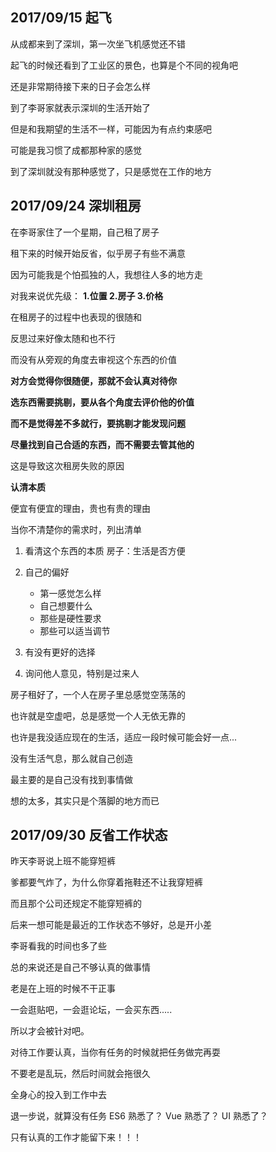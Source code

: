 ## 2017/09/15 起飞
从成都来到了深圳，第一次坐飞机感觉还不错

起飞的时候还看到了工业区的景色，也算是个不同的视角吧

还是非常期待接下来的日子会怎么样

到了李哥家就表示深圳的生活开始了

但是和我期望的生活不一样，可能因为有点约束感吧

可能是我习惯了成都那种家的感觉

到了深圳就没有那种感觉了，只是感觉在工作的地方




## 2017/09/24 深圳租房
在李哥家住了一个星期，自己租了房子

租下来的时候开始反省，似乎房子有些不满意

因为可能我是个怕孤独的人，我想往人多的地方走

对我来说优先级： **1.位置 2.房子 3.价格**

在租房子的过程中也表现的很随和

反思过来好像太随和也不行

而没有从旁观的角度去审视这个东西的价值

**对方会觉得你很随便，那就不会认真对待你**

**选东西需要挑剔，要从各个角度去评价他的价值**

**而不是觉得差不多就行，要挑剔才能发现问题**

**尽量找到自己合适的东西，而不需要去管其他的**

这是导致这次租房失败的原因

**认清本质**

便宜有便宜的理由，贵也有贵的理由

当你不清楚你的需求时，列出清单

1. 看清这个东西的本质 房子：生活是否方便

2. 自己的偏好

    * 第一感觉怎么样
    * 自己想要什么
    * 那些是硬性要求
    * 那些可以适当调节

3. 有没有更好的选择

4. 询问他人意见，特别是过来人

房子租好了，一个人在房子里总感觉空荡荡的

也许就是空虚吧，总是感觉一个人无依无靠的

也许是我没适应现在的生活，适应一段时候可能会好一点...

没有生活气息，那么就自己创造


最主要的是自己没有找到事情做

想的太多，其实只是个落脚的地方而已



## 2017/09/30 反省工作状态

昨天李哥说上班不能穿短裤

爹都要气炸了，为什么你穿着拖鞋还不让我穿短裤

而且那个公司还规定不能穿短裤的

后来一想可能是最近的工作状态不够好，总是开小差

李哥看我的时间也多了些

总的来说还是自己不够认真的做事情

老是在上班的时候不干正事

一会逛贴吧，一会逛论坛，一会买东西.....

所以才会被针对吧。

对待工作要认真，当你有任务的时候就把任务做完再耍

不要老是乱玩，然后时间就会拖很久

全身心的投入到工作中去

退一步说，就算没有任务  ES6 熟悉了？ Vue 熟悉了？ UI 熟悉了？

只有认真的工作才能留下来！！！
